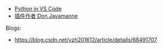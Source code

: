 - [Python in VS Code](https://code.visualstudio.com/docs/languages/python)  
- [插件作者 Don Jayamanne](https://github.com/DonJayamanne/pythonVSCode/wiki/Linting#pylint)  

Blogs:  
- https://blog.csdn.net/yzh201612/article/details/68491707  
